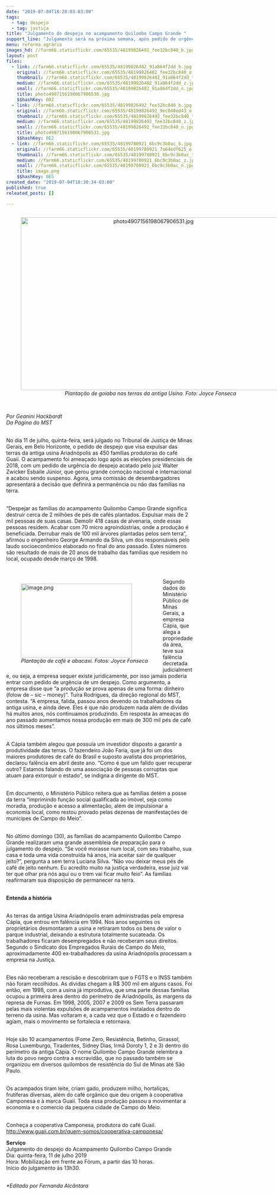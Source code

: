 ```yaml
---
date: "2019-07-04T18:20:03-03:00"
tags:
  - tag: despejo
  - tag: justiça
title: "Julgamento do despejo no acampamento Quilombo Campo Grande "
support_line: "Julgamento será na próxima semana, após pedido de urgência do despejo acatado pelo juiz Walter Zwicker Esbaile Júnior em 2018"
menu: reforma agrária
images_hd: //farm66.staticflickr.com/65535/48199826492_fee32bc840_b.jpg
layout: post
files:
  - link: //farm66.staticflickr.com/65535/48199826482_91a864f2dd_b.jpg
    original: //farm66.staticflickr.com/65535/48199826482_fee32bc840_o.jpg
    thumbnail: //farm66.staticflickr.com/65535/48199826482_91a864f2dd_t.jpg
    medium: //farm66.staticflickr.com/65535/48199826482_91a864f2dd_z.jpg
    small: //farm66.staticflickr.com/65535/48199826482_91a864f2dd_n.jpg
    title: photo4907156198067906530.jpg
    $$hashKey: 0DZ
  - link: //farm66.staticflickr.com/65535/48199826492_fee32bc840_b.jpg
    original: //farm66.staticflickr.com/65535/48199826492_9ec048ed43_o.jpg
    thumbnail: //farm66.staticflickr.com/65535/48199826492_fee32bc840_t.jpg
    medium: //farm66.staticflickr.com/65535/48199826492_fee32bc840_z.jpg
    small: //farm66.staticflickr.com/65535/48199826492_fee32bc840_n.jpg
    title: photo4907156198067906531.jpg
    $$hashKey: 0E2
  - link: //farm66.staticflickr.com/65535/48199780921_6bc9c3b0ac_b.jpg
    original: //farm66.staticflickr.com/65535/48199780921_7a64edf625_o.png
    thumbnail: //farm66.staticflickr.com/65535/48199780921_6bc9c3b0ac_t.jpg
    medium: //farm66.staticflickr.com/65535/48199780921_6bc9c3b0ac_z.jpg
    small: //farm66.staticflickr.com/65535/48199780921_6bc9c3b0ac_n.jpg
    title: image.png
    $$hashKey: 0E5
created_date: "2019-07-04T18:30:34-03:00"
published: true
releated_posts: []

---
```

<div style="text-align:center">
<figure class="image" style="display:inline-block"><img alt="photo4907156198067906531.jpg" height="467" src="//farm66.staticflickr.com/65535/48199826492_fee32bc840_b.jpg" width="700" />
<figcaption><em>Planta&ccedil;&atilde;o de goiaba nas terras da antiga Usina. Foto:&nbsp;Joyce Fonseca</em></figcaption>
</figure>
</div>

<p><br />
<em>Por&nbsp;Geanini Hackbardt​<br />
Da P&aacute;gina do MST</em></p>

<p><br />
No dia 11 de julho, quinta-feira, ser&aacute; julgado no Tribunal de Justi&ccedil;a de Minas Gerais, em Belo Horizonte, o pedido de despejo que visa expulsar das terras da antiga usina Ariadn&oacute;polis as 450 fam&iacute;lias produtoras do caf&eacute; Guai&iacute;. O acampamento foi amea&ccedil;ado logo ap&oacute;s as elei&ccedil;&otilde;es presidenciais de 2018, com um pedido de urg&ecirc;ncia do despejo acatado pelo juiz Walter Zwicker Esbaile J&uacute;nior, que gerou grande como&ccedil;&atilde;o nacional e internacional e acabou sendo suspenso. Agora, uma comiss&atilde;o de desembargadores apresentar&aacute; a decis&atilde;o que definir&aacute; a perman&ecirc;ncia ou n&atilde;o das fam&iacute;lias na terra.</p>

<p><br />
&ldquo;Despejar as fam&iacute;lias do acampamento Quilombo Campo Grande significa destruir cerca de 2 milh&otilde;es de p&eacute;s de caf&eacute;s plantados. Expulsar mais de 2 mil pessoas de suas casas. Demolir 418 casas de alvenaria, onde essas pessoas residem. Acabar com 70 micro agroind&uacute;strias, onde a produ&ccedil;&atilde;o &eacute; beneficiada. Derrubar mais de 100 mil &aacute;rvores plantadas pelos sem terra&rdquo;, afirmou o engenheiro George Armando da Silva, um dos respons&aacute;veis pelo laudo socioecon&ocirc;mico elaborado no final do ano passado. Estes n&uacute;meros s&atilde;o resultado de mais de 20 anos de trabalho das fam&iacute;lias que residem no local, ocupado desde mar&ccedil;o de 1998.&nbsp;</p>

<p>&nbsp;</p>

<figure class="image" style="float:left"><img alt="image.png" height="200" src="//farm66.staticflickr.com/65535/48199780921_6bc9c3b0ac_b.jpg" width="300" />
<figcaption><em>Planta&ccedil;&atilde;o de caf&eacute; e abacaxi.&nbsp;Fotos: Joyce Fonseca</em></figcaption>
</figure>

<p>Segundo dados do Minist&eacute;rio P&uacute;blico de Minas Gerais, a empresa C&aacute;pia, que alega a propriedade da &aacute;rea, teve sua fal&ecirc;ncia decretada judicialmente, ou seja, a empresa sequer existe juridicamente, por isso jamais poderia entrar com pedido de urg&ecirc;ncia de um despejo. Como argumento, a empresa disse que &ldquo;a produ&ccedil;&atilde;o se prova apenas de uma forma: dinheiro (folow de &ndash; sic &ndash; money)&rdquo;. Tu&iacute;ra Rodrigues, da dire&ccedil;&atilde;o regional do MST, contesta. &ldquo;A empresa, falida, passou anos devendo os trabalhadores da antiga usina, e ainda deve. Eles &eacute; que n&atilde;o produzem nada al&eacute;m de d&iacute;vidas h&aacute; muitos anos, n&oacute;s continuamos produzindo. Em resposta &agrave;s amea&ccedil;as do ano passado aumentamos nossa produ&ccedil;&atilde;o em mais de 300 mil p&eacute;s de caf&eacute; nos &uacute;ltimos meses&rdquo;.&nbsp;&nbsp;</p>

<p><br />
A C&aacute;pia tamb&eacute;m alegou que possu&iacute;a um investidor disposto a garantir a produtividade das terras. O fazendeiro Jo&atilde;o Faria, que j&aacute; foi um dos maiores produtores de caf&eacute; do Brasil e suposto avalista dos propriet&aacute;rios, declarou fal&ecirc;ncia em abril deste ano. &ldquo;Como &eacute; que um falido quer recuperar outro? Estamos falando de uma associa&ccedil;&atilde;o de pessoas corruptas que atuam para extorquir o estado&rdquo;, se indigna a dirigente do MST.</p>

<p><br />
Em documento, o Minist&eacute;rio P&uacute;blico reitera que as fam&iacute;lias det&eacute;m a posse da terra &ldquo;imprimindo fun&ccedil;&atilde;o social qualificada ao im&oacute;vel, seja como moradia, produ&ccedil;&atilde;o e acesso a alimenta&ccedil;&atilde;o, al&eacute;m de impulsionar a economia local, como restou provado pelas dezenas de manifesta&ccedil;&otilde;es de mun&iacute;cipes de Campo do Meio&rdquo;.</p>

<p><br />
No &uacute;ltimo domingo (30), as fam&iacute;lias do acampamento Quilombo Campo Grande realizaram uma grande assembleia de prepara&ccedil;&atilde;o para o julgamento do despejo. &ldquo;Se voc&ecirc; morasse num local, com seu trabalho, sua casa e toda uma vida constru&iacute;da h&aacute; anos, iria aceitar sair de qualquer jeito?&rdquo;, pergunta a sem terra Luciana Silva. &ldquo;N&atilde;o vou deixar meus p&eacute;s de caf&eacute; de jeito nenhum. Eu acredito muito na justi&ccedil;a verdadeira, esse juiz vai ter que olhar pra n&oacute;s aqui ou o trem vai ficar muito feio&rdquo;. As fam&iacute;lias reafirmaram sua disposi&ccedil;&atilde;o de permanecer na terra.&nbsp;</p>

<p><br />
<strong>Entenda a hist&oacute;ria</strong></p>

<p><br />
As terras da antiga Usina Ariadn&oacute;polis eram administradas pela empresa C&aacute;pia, que entrou em fal&ecirc;ncia em 1994. Nos anos seguintes os propriet&aacute;rios desmontaram a usina e retiraram todos os bens de valor o parque industrial, deixando a estrutura totalmente sucateada. Os trabalhadores ficaram desempregados e n&atilde;o receberam seus direitos. Segundo o Sindicato dos Empregados Rurais de Campo do Meio, aproximadamente 400 ex-trabalhadores da usina Ariadn&oacute;polis processam a empresa na Justi&ccedil;a.&nbsp;</p>

<p><br />
Eles n&atilde;o receberam a rescis&atilde;o e descobriram que o FGTS e o INSS tamb&eacute;m n&atilde;o foram recolhidos. As d&iacute;vidas chegam a R$ 300 mil em alguns casos. Foi ent&atilde;o, em 1998, com a usina j&aacute; improdutiva, que uma parte dessas fam&iacute;lias ocupou a primeira &aacute;rea dentro do per&iacute;metro de Ariadn&oacute;polis, &agrave;s margens da represa de Furnas. Em 1998, 2005, 2007 e 2009 os Sem Terra passaram pelas mais violentas expuls&otilde;es de acampamentos instalados dentro do terreno da usina. Mas voltaram e, a cada vez que o Estado e o fazendeiro agiam, mais o movimento se fortalecia e retornava.&nbsp;</p>

<p><br />
Hoje s&atilde;o 10 acampamentos (Fome Zero, Resist&ecirc;ncia, Betinho, Girassol, Rosa Luxemburgo, Tiradentes, Sidney Dias, Irm&atilde; Doroty 1, 2 e 3) dentro do per&iacute;metro da antiga C&aacute;pia. O nome Quilombo Campo Grande relembra a luta do povo negro contra a escravid&atilde;o, que no passado tamb&eacute;m se organizou em diversos quilombos de resist&ecirc;ncia do Sul de Minas at&eacute; S&atilde;o Paulo.&nbsp;</p>

<p><br />
Os acampados tiram leite, criam gado, produzem milho, hortali&ccedil;as, frut&iacute;feras diversas, al&eacute;m do caf&eacute; org&acirc;nico que deu origem &agrave; cooperativa Camponesa e &agrave; marca Guai&iacute;. Toda essa produ&ccedil;&atilde;o passou a movimentar a economia e o comercio da pequena cidade de Campo do Meio.</p>

<p><br />
Conhe&ccedil;a a cooperativa Camponesa, produtora do caf&eacute; Guai&iacute;.<br />
<a href="http://www.guaii.com.br/quem-somos/cooperativa-camponesa/">http://www.guaii.com.br/quem-somos/cooperativa-camponesa/</a></p>

<p><strong>Servi&ccedil;o</strong><br />
Julgamento do despejo do Acampamento Quilombo Campo Grande<br />
Dia: quinta-feira, 11 de julho 2019<br />
Hora: Mobiliza&ccedil;&atilde;o em frente ao F&oacute;rum, a partir das 10 horas.<br />
In&iacute;cio do julgamento &agrave;s 13h30.</p>

<p><br />
<em>*Editado por Fernanda Alc&acirc;ntara</em></p>
